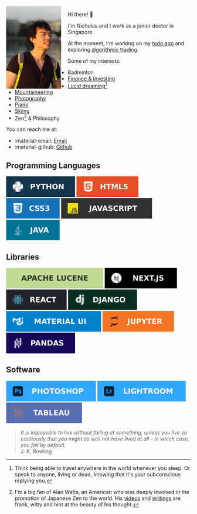 <img style="max-width: min(30vw, 150px);float:left; margin-right: 18px" src="/static/images/profile.jpg" alt="Profile"/>

Hi there! :wave:

I'm Nicholas and I work as a junior doctor in Singapore.

At the moment, I'm working on my [todo app](https://app.nicholaslyz.com) and exploring [algorithmic trading][ibkr-docker].

Some of my interests:

- Badminton
- [Finance & Investing][finance-and-investing]
- [Lucid dreaming][lucid-dreaming][^lucid-dreaming]
- [Mountaineering](mountaineering.md)
- [Photography](photography.md)
- [Piano](piano.md)
- [Skiing][skiing]
- Zen[^alan-watts] & Philosophy

You can reach me at: 

- :material-email: [Email](mailto:me@nicholaslyz.com) 
- :material-github: [Github](https://github.com/extrange/)

## Programming Languages
![](static/images/badges/python.svg)
![](static/images/badges/html5.svg)
![](static/images/badges/css3.svg)
![](static/images/badges/js.svg)
![](static/images/badges/java.svg)

## Libraries
![](static/images/badges/apache-lucene.svg) 
![](static/images/badges/nextjs.svg)
![](static/images/badges/react.svg)
![](static/images/badges/django.svg)
![](static/images/badges/material-ui.svg)
![](static/images/badges/jupyter.svg)
![](static/images/badges/pandas.svg)

## Software
![](static/images/badges/photoshop.svg)
![](static/images/badges/lightroom.svg)
![](static/images/badges/tableau.svg)

> *It is impossible to live without failing at something, unless you live so cautiously that you might as well not have lived at all - in which case, you fail by default.* <br/> J. K. Rowling

[^alan-watts]: I'm a big fan of Alan Watts, an American who was deeply involved in the promotion of Japanese Zen to the world. His [videos](https://www.youtube.com/watch?v=khOaAHK7efc) and [writings](https://www.goodreads.com/book/show/514210.The_Way_of_Zen) are frank, witty and hint at the beauty of his thought.
[^lucid-dreaming]: Think being able to travel anywhere in the world whenever you sleep. Or speak to anyone, living or dead, knowing that it's your subconscious replying you.

[finance-and-investing]: blog-posts/2020-11-30-getting-started-with-investing.md
[ibkr-docker]: https://github.com/extrange/ibkr-docker
[lucid-dreaming]: (https://www.reddit.com/r/LucidDreaming/comments/73ih3x/start_here_beginner_guides_faqs_and_resources/)
[skiing]: blog-posts/2021-12-25-skiing-switzerland.md
